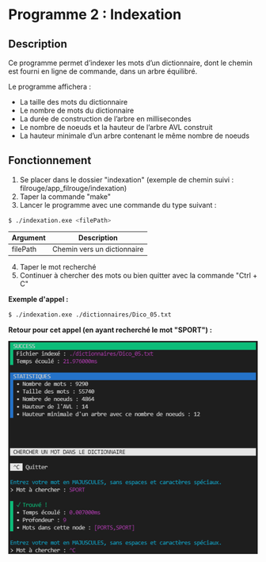 # Programme 2 : Indexation
## Description
Ce programme permet d’indexer les mots d’un dictionnaire, dont le chemin est fourni en ligne de commande, dans un arbre équilibré.

Le programme affichera : 
-   La taille des mots du dictionnaire 
-   Le nombre de mots du dictionnaire
-   La durée de construction de l’arbre en millisecondes
-   Le nombre de noeuds et la hauteur de l’arbre AVL construit
-   La hauteur minimale d’un arbre contenant le même nombre de noeuds


## Fonctionnement
1. Se placer dans le dossier "indexation" (exemple de chemin suivi : filrouge/app_filrouge/indexation)
2. Taper la commande "make"
3. Lancer le programme avec une commande du type suivant :
```bash
$ ./indexation.exe <filePath> 
```
| Argument | Description | 
| - | - |
| filePath | Chemin vers un dictionnaire |

4. Taper le mot recherché
5. Continuer à chercher des mots ou bien quitter avec la commande "Ctrl + C"

__Exemple d'appel :__
```bash
$ ./indexation.exe ./dictionnaires/Dico_05.txt 
```

__Retour pour cet appel (en ayant recherché le mot "SPORT") :__

![Getting Started](image_indexation.png)